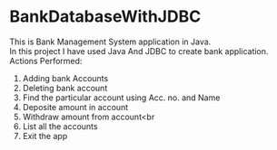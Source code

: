 # BankDatabaseWithJDBC
This is Bank Management System application in Java.<br>
In this project I have used Java And JDBC to create bank application.<br>
Actions Performed:<br>
1) Adding bank Accounts<br>
2) Deleting bank account<br>
3) Find the particular account using Acc. no. and Name<br>
4) Deposite amount in account<br>
5) Withdraw amount from account<br
6) List all the accounts<br>
7) Exit the app<br>
